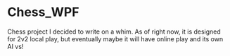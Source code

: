 # Chess_WPF

Chess project I decided to write on a whim. 
As of right now, it is designed for 2v2 local play, but eventually maybe it will have online play and its own AI vs!

